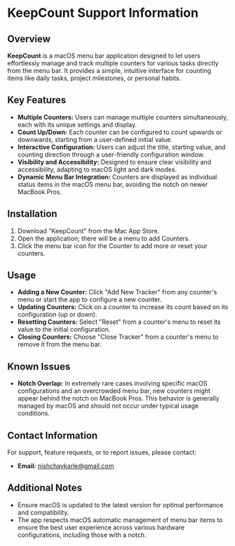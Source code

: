 # KeepCount Support Information

## Overview
**KeepCount** is a macOS menu bar application designed to let users effortlessly manage and track multiple counters for various tasks directly from the menu bar. It provides a simple, intuitive interface for counting items like daily tasks, project milestones, or personal habits.

## Key Features
- **Multiple Counters:** Users can manage multiple counters simultaneously, each with its unique settings and display.
- **Count Up/Down:** Each counter can be configured to count upwards or downwards, starting from a user-defined initial value.
- **Interactive Configuration:** Users can adjust the title, starting value, and counting direction through a user-friendly configuration window.
- **Visibility and Accessibility:** Designed to ensure clear visibility and accessibility, adapting to macOS light and dark modes.
- **Dynamic Menu Bar Integration:** Counters are displayed as individual status items in the macOS menu bar, avoiding the notch on newer MacBook Pros.

## Installation
1. Download "KeepCount" from the Mac App Store.
2. Open the application; there will be a menu to add Counters.
3. Click the menu bar icon for the Counter to add more or reset your counters.

## Usage
- **Adding a New Counter:** Click "Add New Tracker" from any counter's menu or start the app to configure a new counter.
- **Updating Counters:** Click on a counter to increase its count based on its configuration (up or down).
- **Resetting Counters:** Select "Reset" from a counter's menu to reset its value to the initial configuration.
- **Closing Counters:** Choose "Close Tracker" from a counter's menu to remove it from the menu bar.

## Known Issues
- **Notch Overlap:** In extremely rare cases involving specific macOS configurations and an overcrowded menu bar, new counters might appear behind the notch on MacBook Pros. This behavior is generally managed by macOS and should not occur under typical usage conditions.

## Contact Information
For support, feature requests, or to report issues, please contact:

- **Email:** nishchaykarle@gmail.com

## Additional Notes
- Ensure macOS is updated to the latest version for optimal performance and compatibility.
- The app respects macOS automatic management of menu bar items to ensure the best user experience across various hardware configurations, including those with a notch.
